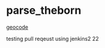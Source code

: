 # parse_theborn

[geocode](https://api.ncloud-docs.com/docs/ai-naver-mapsgeocoding-geocode)

testing pull reqeust using jenkins2
22
